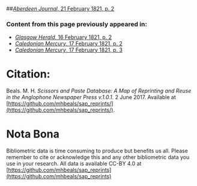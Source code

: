 ##[*Aberdeen Journal*, 21 February 1821, p. 2](https://mhbeals.github.io/sap_html/Aberdeen-Journal/Aberdeen-Journal-21-February-1821-p-2)

### Content from this page previously appeared in:
+ [*Glasgow Herald*, 16 February 1821, p. 2](https://mhbeals.github.io/sap_html/Glasgow-Herald/Glasgow-Herald-16-February-1821-p-2)
+ [*Caledonian Mercury*, 17 February 1821, p. 2](https://mhbeals.github.io/sap_html/Caledonian-Mercury/Caledonian-Mercury-17-February-1821-p-2)
+ [*Caledonian Mercury*, 17 February 1821, p. 3](https://mhbeals.github.io/sap_html/Caledonian-Mercury/Caledonian-Mercury-17-February-1821-p-3)
                    
# Citation: 

Beals. M. H. *Scissors and Paste Database: A Map of Reprinting and Reuse in the Anglophone Newspaper Press v.1.0.1.* 2 June 2017. Available at [https://github.com/mhbeals/sap_reprints/](https://github.com/mhbeals/sap_reprints/). 
                    
# Nota Bona

Bibliometric data is time consuming to produce but benefits us all. Please remember to cite or acknowledge this and any other bibliometric data you use in your research. All data is available CC-BY 4.0 at [https://github.com/mhbeals/sap_reprints](https://github.com/mhbeals/sap_reprints)